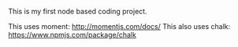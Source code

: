 This is my first node based coding project.

This uses moment:
http://momentjs.com/docs/
This also uses chalk:
https://www.npmjs.com/package/chalk

